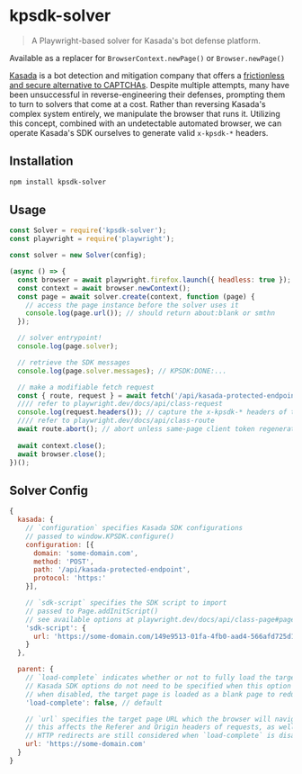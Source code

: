 # kpsdk-solver
> A Playwright-based solver for Kasada's bot defense platform.

Available as a replacer for `BrowserContext.newPage()` or `Browser.newPage()`

[Kasada](https://www.kasada.io/) is a bot detection and mitigation company that offers a [frictionless and secure alternative to CAPTCHAs](https://www.kasada.io/captcha-alternative/). Despite multiple attempts, many have been unsuccessful in reverse-engineering their defenses, prompting them to turn to solvers that come at a cost. Rather than reversing Kasada's complex system entirely, we manipulate the browser that runs it. Utilizing this concept, combined with an undetectable automated browser, we can operate Kasada's SDK ourselves to generate valid `x-kpsdk-*` headers.

## Installation
```sh
npm install kpsdk-solver
```

## Usage
```js
const Solver = require('kpsdk-solver');
const playwright = require('playwright');

const solver = new Solver(config);

(async () => {
  const browser = await playwright.firefox.launch({ headless: true });
  const context = await browser.newContext();
  const page = await solver.create(context, function (page) {
    // access the page instance before the solver uses it
    console.log(page.url()); // should return about:blank or smthn
  });

  // solver entrypoint!
  console.log(page.solver);

  // retrieve the SDK messages
  console.log(page.solver.messages); // KPSDK:DONE:...

  // make a modifiable fetch request
  const { route, request } = await fetch('/api/kasada-protected-endpoint');
  //// refer to playwright.dev/docs/api/class-request
  console.log(request.headers()); // capture the x-kpsdk-* headers of that request
  //// refer to playwright.dev/docs/api/class-route
  await route.abort(); // abort unless same-page client token regeneration should be used
  
  await context.close();
  await browser.close();
})();
```

## Solver Config
```js
{
  kasada: {
    // `configuration` specifies Kasada SDK configurations
    // passed to window.KPSDK.configure()
    configuration: [{
      domain: 'some-domain.com',
      method: 'POST',
      path: '/api/kasada-protected-endpoint',
      protocol: 'https:'
    }],

    // `sdk-script` specifies the SDK script to import
    // passed to Page.addInitScript()
    // see available options at playwright.dev/docs/api/class-page#page-add-init-script-option-script
    'sdk-script': {
      url: 'https://some-domain.com/149e9513-01fa-4fb0-aad4-566afd725d1b/2d206a39-8ed7-437e-a3be-862e0f06eea3/p.js'
    }
  },

  parent: {
    // `load-complete` indicates whether or not to fully load the target page
    // Kasada SDK options do not need to be specified when this option is enabled
    // when disabled, the target page is loaded as a blank page to reduce loading latency
    'load-complete': false, // default

    // `url` specifies the target page URL which the browser will navigate to
    // this affects the Referer and Origin headers of requests, as well as other origin-dependant browser properties
    // HTTP redirects are still considered when `load-complete` is disabled
    url: 'https://some-domain.com'
  }
}
```
